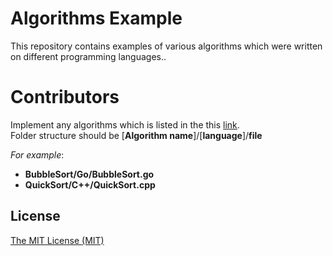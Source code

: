 # Algorithms Example

This repository contains examples of various algorithms which were written on different programming languages..

# Contributors
Implement any algorithms which is listed in the this [link](https://en.wikipedia.org/wiki/List_of_algorithms).  
Folder structure should be 
[**Algorithm name**]/[**language**]/**file**  

*For example*: 
* **BubbleSort/Go/BubbleSort.go**
* **QuickSort/C++/QuickSort.cpp**

## License

[The MIT License (MIT)](LICENSE)
